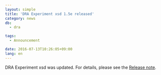 ```yaml
---
layout: simple
title: 'DRA Experiment xsd 1.5e released'
category: news
db:
  - dra

tags:
  - Announcement

date: 2016-07-13T10:26:05+09:00
lang: en
---
```


<p>DRA Experiment xsd was updated. For details, please see the <a href="https://github.com/ddbj/pub/">Release note</a>.</p>
